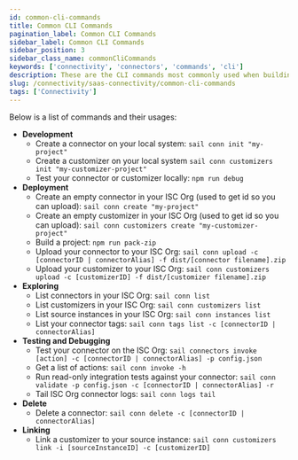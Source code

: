 ```yaml
---
id: common-cli-commands
title: Common CLI Commands
pagination_label: Common CLI Commands
sidebar_label: Common CLI Commands
sidebar_position: 3
sidebar_class_name: commonCliCommands
keywords: ['connectivity', 'connectors', 'commands', 'cli']
description: These are the CLI commands most commonly used when building SaaS Connectors.
slug: /connectivity/saas-connectivity/common-cli-commands
tags: ['Connectivity']
---
```


Below is a list of commands and their usages:

- **Development**
  - Create a connector on your local system: `sail conn init "my-project"`
  - Create a customizer on your local system `sail conn customizers init "my-customizer-project"`
  - Test your connector or customizer locally: `npm run debug`
- **Deployment**
  - Create an empty connector in your ISC Org (used to get id so you can upload): `sail conn create "my-project"`
  - Create an empty customizer in your ISC Org (used to get id so you can upload): `sail conn customizers create "my-customizer-project"`
  - Build a project: `npm run pack-zip`
  - Upload your connector to your ISC Org: `sail conn upload -c [connectorID | connectorAlias] -f dist/[connector filename].zip`
  - Upload your customizer to your ISC Org: `sail conn customizers upload -c [customizerID] -f dist/[customizer filename].zip`
- **Exploring**
  - List connectors in your ISC Org: `sail conn list`
  - List customizers in your ISC Org: `sail conn customizers list`
  - List source instances in your ISC Org: `sail conn instances list`
  - List your connector tags: `sail conn tags list -c [connectorID | connectorAlias]`
- **Testing and Debugging**
  - Test your connector on the ISC Org: `sail connectors invoke [action] -c [connectorID | connectorAlias] -p config.json`
  - Get a list of actions: `sail conn invoke -h`
  - Run read-only integration tests against your connector: `sail conn validate -p config.json -c [connectorID | connectorAlias] -r`
  - Tail ISC Org connector logs: `sail conn logs tail`
- **Delete**
  - Delete a connector: `sail conn delete -c [connectorID | connectorAlias]`
- **Linking**
  - Link a customizer to your source instance: `sail conn customizers link -i [sourceInstanceID] -c [customizerID]`
  
